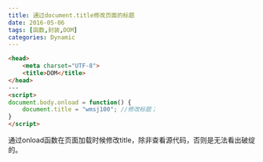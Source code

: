 ```yaml
---
title: 通过document.title修改页面的标题
date: 2016-05-06
tags: [函数,封装,DOM]
categories: Dynamic
---
```


```html
<head>
	<meta charset="UTF-8">
	<title>DOM</title>
</head>
---
<script>
document.body.onload = function() {
	document.title = "wmsj100";	//修改标题；
}
</script>
```

通过onload函数在页面加载时候修改title，除非查看源代码，否则是无法看出破绽的。